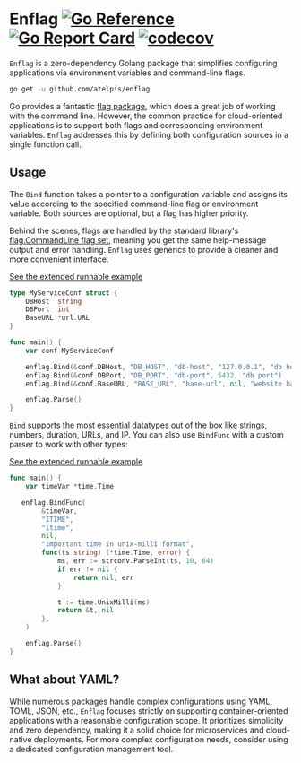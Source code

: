 # Enflag [![Go Reference](https://pkg.go.dev/badge/github.com/atelpis/enflag.svg)](https://pkg.go.dev/github.com/atelpis/enflag) [![Go Report Card](https://goreportcard.com/badge/github.com/atelpis/enflag)](https://goreportcard.com/report/github.com/atelpis/enflag) [![codecov](https://codecov.io/gh/atelpis/enflag/graph/badge.svg?token=MH84VQP6EG)](https://codecov.io/gh/atelpis/enflag)

`Enflag` is a zero-dependency Golang package that simplifies configuring
applications via environment variables and command-line flags.

```bash
go get -u github.com/atelpis/enflag
```

Go provides a fantastic [flag package](https://pkg.go.dev/flag),
which does a great job of working with the command line. However, the common
practice for cloud-oriented applications is to support both flags and
corresponding environment variables. `Enflag` addresses this by defining
both configuration sources in a single function call.

## Usage

The `Bind` function takes a pointer to a configuration variable and assigns its
value according to the specified command-line flag or environment variable.
Both sources are optional, but a flag has higher priority.

Behind the scenes, flags are handled by the standard library's
[flag.CommandLine flag set](https://pkg.go.dev/flag#CommandLine), meaning
you get the same help-message output and error handling. `Enflag` uses
generics to provide a cleaner and more convenient interface.

[See the extended runnable example](https://pkg.go.dev/github.com/atelpis/enflag#example-package)

```go
type MyServiceConf struct {
    DBHost  string
    DBPort  int
    BaseURL *url.URL
}

func main() {
    var conf MyServiceConf

    enflag.Bind(&conf.DBHost, "DB_HOST", "db-host", "127.0.0.1", "db hostname")
    enflag.Bind(&conf.DBPort, "DB_PORT", "db-port", 5432, "db port")
    enflag.Bind(&conf.BaseURL, "BASE_URL", "base-url", nil, "website base url")

    enflag.Parse()
}
```

`Bind` supports the most essential datatypes out of the box like strings,
numbers, duration, URLs, and IP. You can also use `BindFunc` with a custom
parser to work with other types:

[See the extended runnable example](https://pkg.go.dev/github.com/atelpis/enflag#example-package)

```go
func main() {
    var timeVar *time.Time

   enflag.BindFunc(
        &timeVar,
        "ITIME",
        "itime",
        nil,
        "important time in unix-milli format",
        func(ts string) (*time.Time, error) {
            ms, err := strconv.ParseInt(ts, 10, 64)
            if err != nil {
                return nil, err
            }

            t := time.UnixMilli(ms)
            return &t, nil
        },
    )

    enflag.Parse()
}
```

## What about YAML?

While numerous packages handle complex configurations using YAML, TOML, JSON,
etc., `Enflag` focuses strictly on supporting container-oriented applications
with a reasonable configuration scope. It prioritizes simplicity and zero
dependency, making it a solid choice for microservices and cloud-native deployments. For more complex configuration needs, consider using a dedicated configuration management tool.
